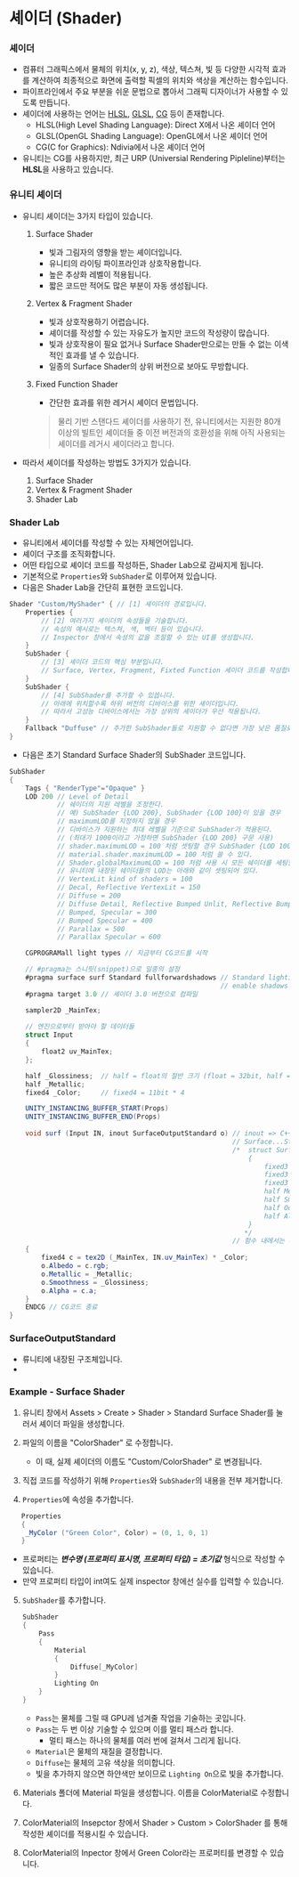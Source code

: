 # 셰이더 (Shader)

### 셰이더

* 컴퓨터 그래픽스에서 물체의 위치(x, y, z), 색상, 텍스쳐, 빛 등 다양한 시각적 효과를 계산하여 최종적으로 화면에 출력할 픽셀의 위치와 색상을 계산하는 함수입니다.
* 파이프라인에서 주요 부분을 쉬운 문법으로 뽑아서 그래픽 디자이너가 사용할 수 있도록 만듭니다.
* 셰이더에 사용하는 언어는 <u>HLSL</u>, <u>GLSL</u>, <u>CG</u> 등이 존재합니다.
  * HLSL(High Level Shading Language): Direct X에서 나온 셰이더 언어
  * GLSL(OpenGL Shading Language): OpenGL에서 나온 셰이더 언어
  * CG(C for Graphics): Ndivia에서 나온 셰이더 언어
* 유니티는 CG를 사용하지만, 최근 URP (Universial Rendering Pipleline)부터는 **HLSL**을 사용하고 있습니다.

### 유니티 셰이더

* 유니티 셰이더는 3가지 타입이 있습니다.

  1. Surface Shader

     * 빛과 그림자의 영향을 받는 셰이더입니다.
     * 유니티의 라이팅 파이프라인과 상호작용합니다. 
     * 높은 추상화 레벨이 적용됩니다.
     * 짧은 코드만 적어도 많은 부분이 자동 생성됩니다.

  2. Vertex & Fragment Shader

     * 빛과 상호작용하기 어렵습니다.
     * 셰이더를 작성할 수 있는 자유도가 높지만 코드의 작성량이 많습니다.
     * 빛과 상호작용이 필요 없거나 Surface Shader만으로는 만들 수 없는 이색적인 효과를 낼 수 있습니다.
     * 일종의 Surface Shader의 상위 버전으로 보아도 무방합니다.

  3. Fixed Function Shader

     * 간단한 효과를 위한 레거시 셰이더 문법입니다.

     > 물리 기반 스탠다드 셰이더를 사용하기 전, 유니티에서는 지원한 80개 이상의 빌트인 셰이더들 중 이전 버전과의 호환성을 위해 아직 사용되는 셰이더를 레거시 셰이더라고 합니다.

* 따라서 셰이더를 작성하는 방법도 3가지가 있습니다.

  1. Surface Shader
  2. Vertex & Fragment Shader
  3. Shader Lab

### Shader Lab

* 유니티에서 셰이더를 작성할 수 있는 자체언어입니다.
* 셰이더 구조를 조직화합니다.
* 어떤 타입으로 셰이더 코드를 작성하든, Shader Lab으로 감싸지게 됩니다.
* 기본적으로 `Properties`와 `SubShader`로 이루어져 있습니다.
* 다음은 Shader Lab을 간단히 표현한 코드입니다.

```C#
Shader "Custom/MyShader" { // [1] 셰이더의 경로입니다.
    Properties {
        // [2] 여러가지 셰이더의 속성들을 기술합니다.
        // 속성의 예시로는 텍스쳐, 색, 벡터 등이 있습니다.
        // Inspector 창에서 속성의 값을 조절할 수 있는 UI를 생성합니다.
    }
   	SubShader {
        // [3] 셰이더 코드의 핵심 부분입니다.
        // Surface, Vertex, Fragment, Fixted Function 셰이더 코드를 작성합니다.
    }
    SubShader {
        // [4] SubShader를 추가할 수 있씁니다.
        // 아래에 위치할수록 하위 버전의 디바이스를 위한 셰이더입니다.
        // 따라서 고성능 디바이스에서는 가장 상위의 셰이더가 우선 적용됩니다.
    }
    Fallback "Duffuse" // 추가한 SubShader들로 지원할 수 없다면 가장 낮은 품질로 처리합니다.
}
```

* 다음은 초기 Standard Surface Shader의 SubShader 코드입니다.

```C#
SubShader
{
    Tags { "RenderType"="Opaque" }
    LOD 200 // Level of Detail
            // 쉐이더의 지원 레벨을 조정한다.
            // 예) SubShader {LOD 200}, SubShader {LOD 100}이 있을 경우
            // maximumLOD를 지정하지 않을 경우
            // 디바이스가 지원하는 최대 레벨을 기준으로 SubShader가 적용된다.
            // (최대가 1000이라고 가정하면 SubShader {LOD 200} 구문 사용)
            // shader.maximumLOD = 100 처럼 셋팅할 경우 SubShader {LOD 100} 구문이 수행된다.
            // material.shader.maximumLOD = 100 처럼 쓸 수 있다.
            // Shader.globalMaximumLOD = 100 처럼 사용 시 모든 쉐이더를 세팅할 수 있다.
            // 유니티에 내장된 쉐이더들의 LOD는 아래와 같이 셋팅되어 있다.
            // VertexLit kind of shaders = 100
            // Decal, Reflective VertexLit = 150
            // Diffuse = 200
            // Diffuse Detail, Reflective Bumped Unlit, Reflective Bumped VertexLit = 250
            // Bumped, Specular = 300
            // Bumped Specular = 400
            // Parallax = 500
            // Parallax Specular = 600

    CGPROGRAMall light types // 지금부터 CG코드를 시작

    // #pragma는 스니핏(snippet)으로 일종의 설정
    #pragma surface surf Standard fullforwardshadows // Standard lighting model & 
    												 // enable shadows on all light types
    #pragma target 3.0 // 셰이더 3.0 버전으로 컴파일

    sampler2D _MainTex;
	
    // 엔진으로부터 받아야 할 데이터들
    struct Input
    {
        float2 uv_MainTex;
    };

    half _Glossiness;  // half = float의 절반 크기 (float = 32bit, half = 16bit)
    half _Metallic;   
    fixed4 _Color;     // fixed4 = 11bit * 4

    UNITY_INSTANCING_BUFFER_START(Props)
    UNITY_INSTANCING_BUFFER_END(Props)
        
    void surf (Input IN, inout SurfaceOutputStandard o) // inout => C++의 참조자와 같은 역할
        												// Surface...Standard는 유니티에 내장된 구조체
        												/*  struct SurfaceOutputStandard
                                                            {
                                                                fixed3 Albedo;
                                                                fixed3 Normal;
                                                                fixed3 Emission;
                                                                half Metallic;
                                                                half Smoothness;
                                                                half Occlusion;
                                                                half Alpha;
                                                            } 
                                                           */
        												// 함수 내에서는 세미콜론(;)을 사용해야 함
    {
        fixed4 c = tex2D (_MainTex, IN.uv_MainTex) * _Color;
        o.Albedo = c.rgb;
        o.Metallic = _Metallic;
        o.Smoothness = _Glossiness;
        o.Alpha = c.a;
    }
    ENDCG // CG코드 종료
}
```
### SurfaceOutputStandard

* 류니티에 내장된 구조체입니다.
* 



### Example - Surface Shader

1. 유니티 창에서 Assets > Create > Shader > Standard Surface Shader를 눌러서 셰이더 파일을 생성합니다.

2. 파일의 이름을 "ColorShader" 로 수정합니다.

   * 이 때, 실제 셰이더의 이름도 "Custom/ColorShader" 로 변경됩니다.

3. 직접 코드를 작성하기 위해 `Properties`와 `SubShader`의 내용을 전부 제거합니다.

4. `Properties`에 속성을 추가합니다.

```c#
   Properties
   {
   	_MyColor ("Green Color", Color) = (0, 1, 0, 1)
   }
```

   * 프로퍼티는 ***변수명 (프로퍼티 표시명, 프로퍼티 타입) = 초기값***  형식으로 작성할 수 있습니다.
   * 만약 프로퍼티 타입이 int여도 실제 inspector 창에선 실수를 입력할 수 있습니다.

5. `SubShader`를 추가합니다.

   ```c#
   SubShader
   {
       Pass
       {
           Material
           {
               Diffuse[_MyColor]
           }	
           Lighting On
       }
   }

   ```

   * `Pass`는 물체를 그릴 때 GPU레 넘겨줄 작업을 기술하는 곳입니다.
   * `Pass`는 두 번 이상 기술할 수 있으며 이를 멀티 패스라 합니다.
     * 멀티 패스는 하나의 물체를 여러 번에 걸쳐서 그리게 됩니다.
   * `Material`은 물체의 재질을 결정합니다.
   * `Diffuse`는 물체의 고유 색상을 의미합니다. 
   * 빛을 추가하지 않으면 하얀색만 보이므로 `Lighting On`으로 빛을 추가합니다.

6. Materials 폴더에 Material 파일을 생성합니다. 이름을 ColorMaterial로 수정합니다.

7. ColorMaterial의 Insepctor 창에서 Shader > Custom > ColorShader 를 통해 작성한 셰이더를 적용시킬 수 있습니다.

8. ColorMaterial의 Inpector 창에서 Green Color라는 프로퍼티를 변경할 수 있습니다.



